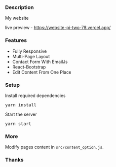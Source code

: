 ### Description

My website

live preview - https://website-pi-two-78.vercel.app/

### Features

- Fully Responsive
- Multi-Page Layout
- Contact Form With EmailJs
- React-Bootstrap
- Edit Content From One Place

### Setup
 
Install required dependencies

<pre>yarn install</pre>


Start the server

<pre>yarn start</pre>

### More

Modify pages content in  `src/content_option.js`.

### Thanks

